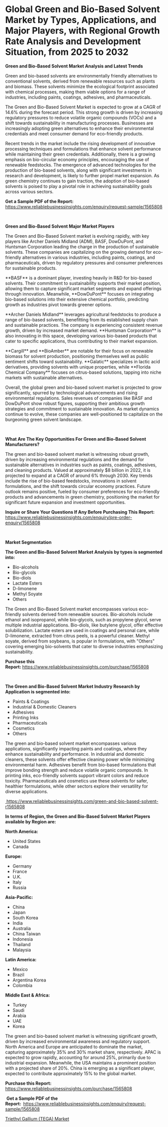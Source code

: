 <p><h1>Global Green and Bio-Based Solvent Market by Types, Applications, and Major Players, with Regional Growth Rate Analysis and Development Situation, from 2025 to 2032</h1></p><p><strong>Green and Bio-Based Solvent Market Analysis and Latest Trends</strong></p>
<p><p>Green and bio-based solvents are environmentally friendly alternatives to conventional solvents, derived from renewable resources such as plants and biomass. These solvents minimize the ecological footprint associated with chemical processes, making them viable options for a range of industries, including paints, coatings, adhesives, and pharmaceuticals.</p><p>The Green and Bio-Based Solvent Market is expected to grow at a CAGR of 14.6% during the forecast period. This strong growth is driven by increasing regulatory pressures to reduce volatile organic compounds (VOCs) and a shift towards sustainability in manufacturing processes. Businesses are increasingly adopting green alternatives to enhance their environmental credentials and meet consumer demand for eco-friendly products.</p><p>Recent trends in the market include the rising development of innovative processing techniques and formulations that enhance solvent performance while maintaining their green credentials. Additionally, there is a growing emphasis on bio-circular economy principles, encouraging the use of renewable feedstocks. The emergence of advanced technologies for the production of bio-based solvents, along with significant investments in research and development, is likely to further propel market expansion. As green chemistry continues to gain traction, the adoption of bio-based solvents is poised to play a pivotal role in achieving sustainability goals across various sectors.</p></p>
<p><strong>Get a Sample PDF of the Report:&nbsp;</strong> <a href="https://www.reliablebusinessinsights.com/enquiry/request-sample/1565808?utm_campaign=3032&utm_medium=2&utm_source=Github&utm_content=ia&utm_term=02042025&utm_id=green-and-bio-based-solvent">https://www.reliablebusinessinsights.com/enquiry/request-sample/1565808</a></p>
<p>&nbsp;</p>
<p><strong>Green and Bio-Based Solvent Major Market Players</strong></p>
<p><p>The Green and Bio-Based Solvent market is evolving rapidly, with key players like Archer Daniels Midland (ADM), BASF, DowDuPont, and Huntsman Corporation leading the charge in the production of sustainable solvents. These companies are capitalizing on the growing demand for eco-friendly alternatives in various industries, including paints, coatings, and pharmaceuticals, driven by regulatory pressures and consumer preferences for sustainable products.</p><p>**BASF** is a dominant player, investing heavily in R&D for bio-based solvents. Their commitment to sustainability supports their market position, allowing them to capture significant market segments and expand offerings through innovation. Meanwhile, **DowDuPont** focuses on integrating bio-based solutions into their extensive chemical portfolio, predicting growth as industries pivot towards greener options.</p><p>**Archer Daniels Midland** leverages agricultural feedstocks to produce a range of bio-based solvents, benefitting from its established supply chain and sustainable practices. The company is experiencing consistent revenue growth, driven by increased market demand. **Huntsman Corporation** is also innovating in this space, developing various bio-based products that cater to specific applications, thus contributing to their market expansion.</p><p>**Cargill** and **BioAmber** are notable for their focus on renewable biomass for solvent production, positioning themselves well as public sentiment shifts toward sustainability. **Galatic** specializes in lactic acid derivatives, providing solvents with unique properties, while **Florida Chemical Company** focuses on citrus-based solutions, tapping into niche markets with sustainable alternatives.</p><p>Overall, the global green and bio-based solvent market is projected to grow significantly, spurred by technological advancements and rising environmental regulations. Sales revenues of companies like BASF and DowDuPont show robust figures, supporting their ambitious growth strategies and commitment to sustainable innovation. As market dynamics continue to evolve, these companies are well-positioned to capitalize on the burgeoning green solvent landscape.</p></p>
<p>&nbsp;</p>
<p><strong>What Are The Key Opportunities For Green and Bio-Based Solvent Manufacturers?</strong></p>
<p><p>The green and bio-based solvent market is witnessing robust growth, driven by increasing environmental regulations and the demand for sustainable alternatives in industries such as paints, coatings, adhesives, and cleaning products. Valued at approximately $8 billion in 2022, it is projected to expand at a CAGR of around 6% through 2030. Key trends include the rise of bio-based feedstocks, innovations in solvent formulations, and the shift towards circular economy practices. Future outlook remains positive, fueled by consumer preferences for eco-friendly products and advancements in green chemistry, positioning the market for significant future expansion and investment opportunities.</p></p>
<p><strong>Inquire or Share Your Questions If Any Before Purchasing This Report:</strong> <a href="https://www.reliablebusinessinsights.com/enquiry/pre-order-enquiry/1565808?utm_campaign=3032&utm_medium=2&utm_source=Github&utm_content=ia&utm_term=02042025&utm_id=green-and-bio-based-solvent">https://www.reliablebusinessinsights.com/enquiry/pre-order-enquiry/1565808</a></p>
<p>&nbsp;</p>
<p><strong>Market Segmentation</strong></p>
<p><strong>The Green and Bio-Based Solvent Market Analysis by types is segmented into:</strong></p>
<p><ul><li>Bio-alcohols</li><li>Bio-glycols</li><li>Bio-diols</li><li>Lactate Esters</li><li>D-limonene</li><li>Methyl Soyate</li><li>Others</li></ul></p>
<p><p>The Green and Bio-Based Solvent market encompasses various eco-friendly solvents derived from renewable sources. Bio-alcohols include ethanol and isopropanol, while bio-glycols, such as propylene glycol, serve multiple industrial applications. Bio-diols, like butylene glycol, offer effective solubilization. Lactate esters are used in coatings and personal care, while D-limonene, extracted from citrus peels, is a powerful cleaner. Methyl soyate, derived from soybeans, is popular in formulations, with "Others" covering emerging bio-solvents that cater to diverse industries emphasizing sustainability.</p></p>
<p><strong>Purchase this Report:&nbsp;</strong><a href="https://www.reliablebusinessinsights.com/purchase/1565808?utm_campaign=3032&utm_medium=2&utm_source=Github&utm_content=ia&utm_term=02042025&utm_id=green-and-bio-based-solvent">https://www.reliablebusinessinsights.com/purchase/1565808</a></p>
<p>&nbsp;</p>
<p><strong>The Green and Bio-Based Solvent Market Industry Research by Application is segmented into:</strong></p>
<p><ul><li>Paints & Coatings</li><li>Industrial & Domestic Cleaners</li><li>Adhesives</li><li>Printing Inks</li><li>Pharmaceuticals</li><li>Cosmetics</li><li>Others</li></ul></p>
<p><p>The green and bio-based solvent market encompasses various applications, significantly impacting paints and coatings, where they enhance sustainability and performance. In industrial and domestic cleaners, these solvents offer effective cleaning power while minimizing environmental harm. Adhesives benefit from bio-based formulations that improve bonding strength and reduce volatile organic compounds. In printing inks, eco-friendly solvents support vibrant colors and reduce toxicity. Pharmaceuticals and cosmetics use these solvents for safer, healthier formulations, while other sectors explore their versatility for diverse applications.</p></p>
<p><a href="https://www.reliablebusinessinsights.com/green-and-bio-based-solvent-r1565808?utm_campaign=3032&utm_medium=2&utm_source=Github&utm_content=ia&utm_term=02042025&utm_id=green-and-bio-based-solvent">&nbsp;https://www.reliablebusinessinsights.com/green-and-bio-based-solvent-r1565808</a></p>
<p><strong>In terms of Region, the Green and Bio-Based Solvent Market Players available by Region are:</strong></p>
<p>
    <p> <strong> North America: </strong>
        <ul>
            <li>United States</li>
            <li>Canada</li>
        </ul>
        </p> 
    <p> <strong> Europe: </strong>
        <ul>
            <li>Germany</li>
            <li>France</li>
            <li>U.K.</li>
            <li>Italy</li>
            <li>Russia</li>
        </ul>
        </p> 
    <p> <strong> Asia-Pacific: </strong>
        <ul>
            <li>China</li>
            <li>Japan</li>
            <li>South Korea</li>
            <li>India</li>
            <li>Australia</li>
            <li>China Taiwan</li>
            <li>Indonesia</li>
            <li>Thailand</li>
            <li>Malaysia</li>
        </ul>
        </p> 
    <p> <strong> Latin America: </strong>
        <ul>
            <li>Mexico</li>
            <li>Brazil</li>
            <li>Argentina Korea</li>
            <li>Colombia</li>
        </ul>
        </p> 
    <p> <strong> Middle East & Africa: </strong>
        <ul>
            <li>Turkey</li>
            <li>Saudi</li>
            <li>Arabia</li>
            <li>UAE</li>
            <li>Korea</li>
        </ul>
    </p>
    </p>
<p><p>The green and bio-based solvent market is witnessing significant growth, driven by increased environmental awareness and regulatory support. North America and Europe are anticipated to dominate the market, capturing approximately 35% and 30% market share, respectively. APAC is expected to grow rapidly, accounting for around 25%, primarily due to industrial expansion. Meanwhile, the USA maintains a prominent position with a projected share of 20%. China is emerging as a significant player, expected to contribute approximately 15% to the global market.</p></p>
<p><strong>Purchase this Report: </strong><a href="https://www.reliablebusinessinsights.com/purchase/1565808?utm_campaign=3032&utm_medium=2&utm_source=Github&utm_content=ia&utm_term=02042025&utm_id=green-and-bio-based-solvent">https://www.reliablebusinessinsights.com/purchase/1565808</a></p>
<p>&nbsp;<strong>Get a Sample PDF of the Report:&nbsp;&nbsp;</strong><a href="https://www.reliablebusinessinsights.com/enquiry/request-sample/1565808?utm_campaign=3032&utm_medium=2&utm_source=Github&utm_content=ia&utm_term=02042025&utm_id=green-and-bio-based-solvent">https://www.reliablebusinessinsights.com/enquiry/request-sample/1565808</a></p>
<p><strong></strong></p>
<p><p><a href="https://github.com/rodinayygacklezi/Market-Research-Report-List-1/blob/main/triethyl-gallium-tega-market.md?utm_campaign=3032&utm_medium=2&utm_source=Github&utm_content=ia&utm_term=02042025&utm_id=green-and-bio-based-solvent">Triethyl Gallium (TEGA) Market</a></p></p>